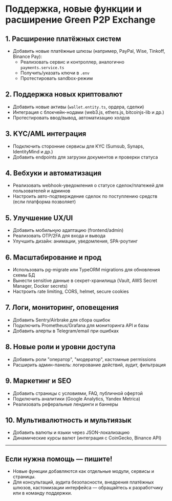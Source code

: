 # Поддержка, новые функции и расширение Green P2P Exchange

## 1. Расширение платёжных систем

- Добавить новые платёжные шлюзы (например, PayPal, Wise, Tinkoff, Binance Pay):
  - Реализовать сервис и контроллер, аналогично `payments.service.ts`
  - Получить/указать ключи в `.env`
  - Протестировать sandbox-режим

## 2. Поддержка новых криптовалют

- Добавить новые активы (`wallet.entity.ts`, ордера, сделки)
- Интеграция с блокчейн-нодами (web3.js, ethers.js, bitcoinjs-lib и др.)
- Протестировать ввод/вывод, автоматизацию холдов

## 3. KYC/AML интеграция

- Подключить сторонние сервисы для KYC (Sumsub, Synaps, IdentityMind и др.)
- Добавить endpoints для загрузки документов и проверки статуса

## 4. Вебхуки и автоматизация

- Реализовать webhook-уведомления о статусе сделок/платежей для пользователей и админов
- Настроить авто-подтверждение сделок по поступлению средств (если платформа позволяет)

## 5. Улучшение UX/UI

- Добавить мобильную адаптацию (frontend/admin)
- Реализовать OTP/2FA для входа и вывода
- Улучшить дизайн: анимации, уведомления, SPA-роутинг

## 6. Масштабирование и прод

- Использовать pg-migrate или TypeORM migrations для обновления схемы БД
- Вынести sensitive данные в секрет-хранилища (Vault, AWS Secret Manager, Docker secrets)
- Настроить rate limiting, CORS, helmet, secure cookies

## 7. Логи, мониторинг, оповещения

- Добавить Sentry/Airbrake для сбора ошибок
- Подключить Prometheus/Grafana для мониторинга API и базы
- Добавить алерты в Telegram/email при ошибках

## 8. Новые роли и уровни доступа

- Добавить роли "оператор", "модератор", кастомные permissions
- Расширить админ-панель: логирование действий, аудит, фильтрация

## 9. Маркетинг и SEO

- Добавить страницы с условиями, FAQ, публичной офертой
- Подключить аналитики (Google Analytics, Yandex Metrica)
- Реализовать реферальные лендинги и баннеры

## 10. Мультивалютность и мультиязык

- Добавить валюты и языки через JSON-локализацию
- Динамические курсы валют (интеграция с CoinGecko, Binance API)

---

## Если нужна помощь — пишите!

- Новые функции добавляются как отдельные модули, сервисы и страницы.
- Для консультаций, аудита безопасности, внедрения платёжных шлюзов, кастомизации интерфейса — обращайтесь к разработчику или в команду поддержки.
